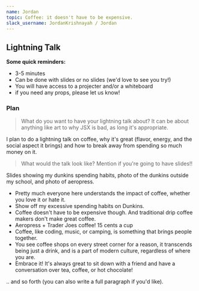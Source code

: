 ```yaml
---
name: Jordan
topic: Coffee: it doesn't have to be expensive.
slack_username: JordanKrishnayah / Jordan
---
```


## Lightning Talk

**Some quick reminders:**

* 3-5 minutes
* Can be done with slides or no slides (we'd love to see you try!)
* You will have access to a projecter and/or a whiteboard
* if you need any props, please let us know!

### Plan

> What do you want  to have your lightning talk about? It can be about anything like art to why JSX is bad, as long it's appropriate.

I plan to do a lightning talk on coffee, why it's great (flavor, energy, and the social aspect it brings) and how to break away from spending so much money on it.

> What would the talk look like? Mention if you're going to have slides!!

Slides showing my dunkins spending habits, photo of the dunkins outside my school, and photo of aeropress.


* Pretty much everyone here understands the impact of coffee, whether you love it or hate it.
* Show off my excessive spending habits on Dunkins.
* Coffee doesn't have to be expensive though. And traditional drip coffee makers don't make great coffee.
* Aeropress + Trader Joes coffee! 15 cents a cup
* Coffee, like coding, music, or camping, is something that brings people together.
* You see coffee shops on every street corner for a reason, it transcends being just a drink, and is a part of modern culture, regardless of where you are.
* Embrace it! It's always great to sit down with a friend and have a conversation over tea, coffee, or hot chocolate!

.. and so forth (you can also write a full paragraph if you'd like).
